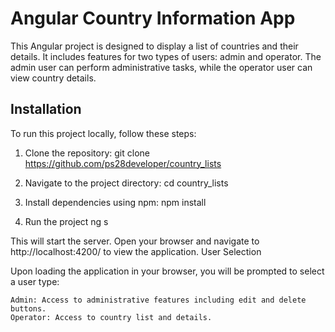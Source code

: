 # Angular Country Information App

This Angular project is designed to display a list of countries and their details. It includes features for two types of users: admin and operator. The admin user can perform administrative tasks, while the operator user can view country details.

## Installation

To run this project locally, follow these steps:

1. Clone the repository:
   git clone https://github.com/ps28developer/country_lists

2. Navigate to the project directory:
   cd country_lists

3. Install dependencies using npm:
   npm install

4. Run the project
   ng s

This will start the server. Open your browser and navigate to http://localhost:4200/ to view the application.
User Selection

Upon loading the application in your browser, you will be prompted to select a user type:

    Admin: Access to administrative features including edit and delete buttons.
    Operator: Access to country list and details.
